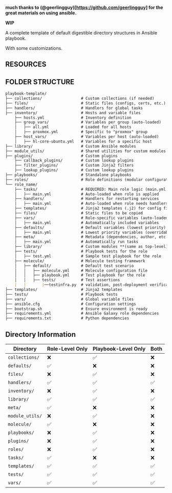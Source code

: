   __much thanks to (@geerlingguy)[https://github.com/geerlingguy] for the great materials on using ansible.__

**WIP**

A complete template of default digestible directory structures in Ansible playbook. 

With some customizations. 

## RESOURCES



## FOLDER STRUCTURE
```markdown
playbook-template/
├── collections/                 # Custom collections (if needed)
├── files/                       # Static files (configs, certs, etc.)
├── handlers/                    # Handlers for global tasks
├── inventory/                   # Hosts and variable files
    ├── hosts.yml                # Inventory definition
    ├── group_vars/              # Variables per group (auto-loaded)
    │   ├── all.yml              # Loaded for all hosts
    │   ├── proxmox.yml          # Specific to "proxmox" group
    ├── host_vars/               # Variables per host (auto-loaded)
    │   ├── hl-core-ubuntu.yml   # Variables for a specific host
├── library/                     # Custom Ansible modules
├── module_utils/                # Shared utilities for custom modules
├── plugins/                     # Custom plugins
    ├── callback_plugins/        # Custom lookup plugins
    ├── filter_plugins/          # Custom Jinja2 filters
    ├── lookup_plugins/          # Custom lookup plugins
├── playbooks/                   # Standalone playbooks
├── roles/                       # Role definitions (modular configurations)
└── role_name/
    ├── tasks/                   # REQUIRED: Main role logic (main.yml auto-loaded)
    │   ├── main.yml             # Auto-loaded when role is applied
    ├── handlers/                # Handlers for restarting services
    │   ├── main.yml             # Auto-loaded when role needs handlers
    ├── templates/               # Jinja2 templates (.j2) for config files
    ├── files/                   # Static files to be copied
    ├── vars/                    # Role-specific variables (auto-loaded)
    │   ├── main.yml             # Automatically included variables
    ├── defaults/                # Default variables (lowest priority)
    │   ├── main.yml             # Lowest priority variables (overridable)
    ├── meta/                    # Metadata (dependencies, author, etc.)
    │   ├── main.yml             # Automatically run tasks
    ├── library/                 # Custom modules **(same as top-level)**
    ├── tests/                   # Playbook tests for the role
    │   ├── test.yml             # Sample test playbook for the role
    ├── molecule/                # Molecule testing framework
    │   ├── default/             # Default test scenario
    │   │   ├── molecule.yml     # Molecule configuration file
    │   │   ├── playbook.yml     # Test playbook for the role
    │   │   ├── tests/           # Test assertions 
    |   |       |──testinfra.py  # validation, post-deployment verification, ensure system state is correct
├── templates/                   # Jinja2 templates
├── tests/                       # Playbook tests
├── vars/                        # Global variable files
├── ansible.cfg                  # Configuration settings
├── bootstrap.sh                 # Ensure environment is ready
├── requirements.yml             # Ansible Galaxy role dependencies
├── requirements.txt             # Python dependencies
```


## Directory Information

| Directory         | **Role-Level Only** | **Playbook-Level Only** | **Both** |
|------------------|------------------|------------------|------------------|
| `collections/`   | ❌ | ✅ | ❌ |
| `defaults/`     | ✅ | ❌ | ❌ |
| `files/`        | ❌ | ✅ | ❌ |
| `handlers/`     | ✅ | ✅ | ✅ |
| `inventory/`    | ❌ | ✅ | ❌ |
| `library/`      | ✅ | ✅ | ✅ |
| `meta/`         | ✅ | ❌ | ❌ |
| `module_utils/` | ❌ | ✅ | ❌ |
| `molecule/`     | ✅ | ❌ | ❌ |
| `playbooks/`    | ❌ | ✅ | ❌ |
| `plugins/`      | ❌ | ✅ | ❌ |
| `roles/`        | ❌ | ✅ | ❌ |
| `tasks/`        | ✅ | ❌ | ❌ |
| `templates/`    | ✅ | ✅ | ✅ |
| `tests/`        | ✅ | ✅ | ✅ |
| `vars/`         | ✅ | ✅ | ✅ |

